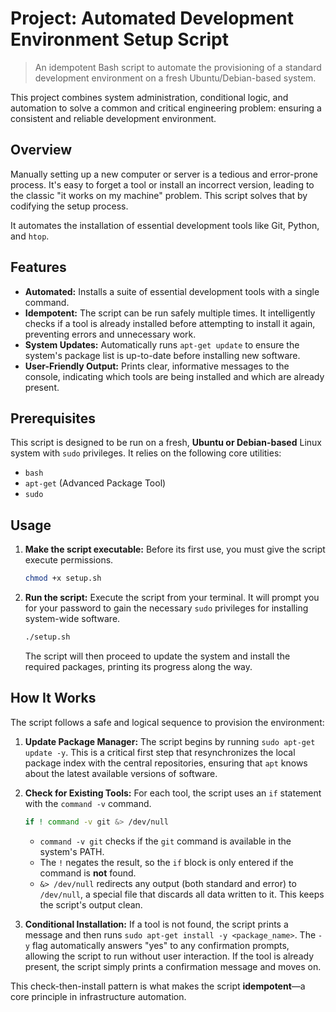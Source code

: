 # Project: Automated Development Environment Setup Script

> An idempotent Bash script to automate the provisioning of a standard development environment on a fresh Ubuntu/Debian-based system.

This project combines system administration, conditional logic, and automation to solve a common and critical engineering problem: ensuring a consistent and reliable development environment.

## Overview

Manually setting up a new computer or server is a tedious and error-prone process. It's easy to forget a tool or install an incorrect version, leading to the classic "it works on my machine" problem. This script solves that by codifying the setup process.

It automates the installation of essential development tools like Git, Python, and `htop`. 

## Features

* **Automated:** Installs a suite of essential development tools with a single command.
* **Idempotent:** The script can be run safely multiple times. It intelligently checks if a tool is already installed before attempting to install it again, preventing errors and unnecessary work.
* **System Updates:** Automatically runs `apt-get update` to ensure the system's package list is up-to-date before installing new software.
* **User-Friendly Output:** Prints clear, informative messages to the console, indicating which tools are being installed and which are already present.

## Prerequisites

This script is designed to be run on a fresh, **Ubuntu or Debian-based** Linux system with `sudo` privileges. It relies on the following core utilities:
* `bash`
* `apt-get` (Advanced Package Tool)
* `sudo`

## Usage

1.  **Make the script executable:**
    Before its first use, you must give the script execute permissions.
    ```bash
    chmod +x setup.sh
    ```

2.  **Run the script:**
    Execute the script from your terminal. It will prompt you for your password to gain the necessary `sudo` privileges for installing system-wide software.

    ```bash
    ./setup.sh
    ```
    The script will then proceed to update the system and install the required packages, printing its progress along the way.

## How It Works

The script follows a safe and logical sequence to provision the environment:

1.  **Update Package Manager:** The script begins by running `sudo apt-get update -y`. This is a critical first step that resynchronizes the local package index with the central repositories, ensuring that `apt` knows about the latest available versions of software.

2.  **Check for Existing Tools:** For each tool, the script uses an `if` statement with the `command -v` command.
    ```bash
    if ! command -v git &> /dev/null
    ```
    * `command -v git` checks if the `git` command is available in the system's PATH.
    * The `!` negates the result, so the `if` block is only entered if the command is **not** found.
    * `&> /dev/null` redirects any output (both standard and error) to `/dev/null`, a special file that discards all data written to it. This keeps the script's output clean.

3.  **Conditional Installation:** If a tool is not found, the script prints a message and then runs `sudo apt-get install -y <package_name>`. The `-y` flag automatically answers "yes" to any confirmation prompts, allowing the script to run without user interaction. If the tool is already present, the script simply prints a confirmation message and moves on.

This check-then-install pattern is what makes the script **idempotent**—a core principle in infrastructure automation.


